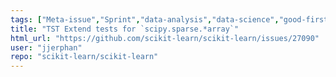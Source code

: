 ```yaml
---
tags: ["Meta-issue","Sprint","data-analysis","data-science","good-first-review","machine-learning","moduletest-suite","python","statistics"]
title: "TST Extend tests for `scipy.sparse.*array`"
html_url: "https://github.com/scikit-learn/scikit-learn/issues/27090"
user: "jjerphan"
repo: "scikit-learn/scikit-learn"
---
```


